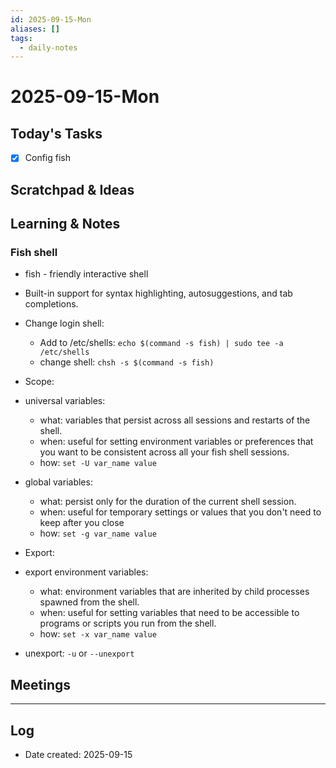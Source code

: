 ```yaml
---
id: 2025-09-15-Mon
aliases: []
tags:
  - daily-notes
---
```


# 2025-09-15-Mon

## Today's Tasks
- [x] Config fish

## Scratchpad & Ideas

## Learning & Notes

### Fish shell
- fish - friendly interactive shell
- Built-in support for syntax highlighting, autosuggestions, and tab completions.
- Change login shell:
  - Add to /etc/shells: `echo $(command -s fish) | sudo tee -a /etc/shells`
  - change shell: `chsh -s $(command -s fish)`
- Scope:
- universal variables:
  - what: variables that persist across all sessions and restarts of the shell.
  - when: useful for setting environment variables or preferences that you want to be consistent across all your fish shell sessions.
  - how: `set -U var_name value`
- global variables:
  - what: persist only for the duration of the current shell session.
  - when: useful for temporary settings or values that you don't need to keep after you close
  - how: `set -g var_name value`

- Export:
- export environment variables:
  - what: environment variables that are inherited by child processes spawned from the shell.
  - when: useful for setting variables that need to be accessible to programs or scripts you run from the shell.
  - how: `set -x var_name value`
- unexport: `-u` or `--unexport`


## Meetings

---
## Log
*   Date created: 2025-09-15

